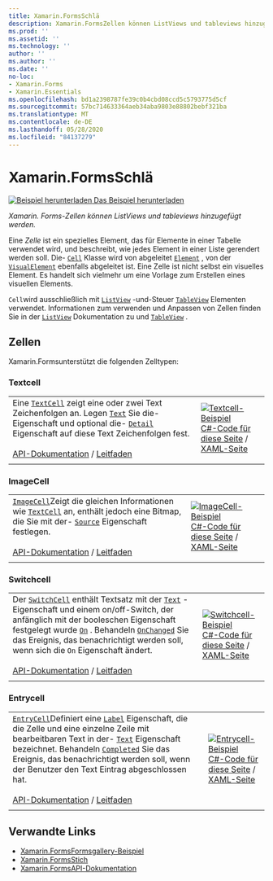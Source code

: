 ```yaml
---
title: Xamarin.FormsSchlä
description: Xamarin.FormsZellen können ListViews und tableviews hinzugefügt werden. In diesem Artikel werden die in enthaltenen Zellen aufgeführt Xamarin.Forms .
ms.prod: ''
ms.assetid: ''
ms.technology: ''
author: ''
ms.author: ''
ms.date: ''
no-loc:
- Xamarin.Forms
- Xamarin.Essentials
ms.openlocfilehash: bd1a2398787fe39c0b4cbd08ccd5c5793775d5cf
ms.sourcegitcommit: 57bc714633364aeb34aba9803e88802bebf321ba
ms.translationtype: MT
ms.contentlocale: de-DE
ms.lasthandoff: 05/28/2020
ms.locfileid: "84137279"
---
```

# <a name="xamarinforms-cells"></a>Xamarin.FormsSchlä

[![Beispiel herunterladen](~/media/shared/download.png) Das Beispiel herunterladen](https://docs.microsoft.com/samples/xamarin/xamarin-forms-samples/formsgallery)

_Xamarin. Forms-Zellen können ListViews und tableviews hinzugefügt werden._

Eine *Zelle* ist ein spezielles Element, das für Elemente in einer Tabelle verwendet wird, und beschreibt, wie jedes Element in einer Liste gerendert werden soll. Die- [`Cell`](xref:Xamarin.Forms.Cell) Klasse wird von abgeleitet [`Element`](xref:Xamarin.Forms.Element) , von der [`VisualElement`](xref:Xamarin.Forms.Element) ebenfalls abgeleitet ist. Eine Zelle ist nicht selbst ein visuelles Element. Es handelt sich vielmehr um eine Vorlage zum Erstellen eines visuellen Elements.

`Cell`wird ausschließlich mit [`ListView`](views.md#listview) -und-Steuer [`TableView`](views.md#tableview) Elementen verwendet. Informationen zum verwenden und Anpassen von Zellen finden Sie in der [`ListView`](~/xamarin-forms/user-interface/listview/index.md) Dokumentation zu und [`TableView`](~/xamarin-forms/user-interface/tableview.md) .

## <a name="cells"></a>Zellen

Xamarin.Formsunterstützt die folgenden Zelltypen:

<a name="textCell" />

### <a name="textcell"></a>Textcell

|     |     |
| --- | --- |
| Eine [`TextCell`](xref:Xamarin.Forms.TextCell) zeigt eine oder zwei Text Zeichenfolgen an. Legen [`Text`](xref:Xamarin.Forms.TextCell.Text) Sie die-Eigenschaft und optional die- [`Detail`](xref:Xamarin.Forms.TextCell.Detail) Eigenschaft auf diese Text Zeichenfolgen fest.<br /><br />[API-Dokumentation](xref:Xamarin.Forms.TextCell)  /  [Leitfaden](~/xamarin-forms/user-interface/listview/customizing-cell-appearance.md#textcell) | [![Textcell-Beispiel](cells-images/TextCell.png "Textcell-Beispiel")](cells-images/TextCell-Large.png#lightbox "Textcell-Beispiel")<br />[C#-Code für diese Seite](https://github.com/xamarin/xamarin-forms-samples/blob/master/FormsGallery/FormsGallery/FormsGallery/CodeExamples/TextCellDemoPage.cs)  /  [XAML-Seite](https://github.com/xamarin/xamarin-forms-samples/blob/master/FormsGallery/FormsGallery/FormsGallery/XamlExamples/TextCellDemoPage.xaml) |
|     |     |

### <a name="imagecell"></a>ImageCell

|     |     |
| --- | --- |
| [`ImageCell`](xref:Xamarin.Forms.ImageCell)Zeigt die gleichen Informationen wie [`TextCell`](#textCell) an, enthält jedoch eine Bitmap, die Sie mit der- [`Source`](xref:Xamarin.Forms.Image.Source) Eigenschaft festlegen.<br /><br />[API-Dokumentation](xref:Xamarin.Forms.ImageCell)  /  [Leitfaden](~/xamarin-forms/user-interface/listview/customizing-cell-appearance.md#imagecell) | [![ImageCell-Beispiel](cells-images/ImageCell.png "ImageCell-Beispiel")](cells-images/ImageCell-Large.png#lightbox "ImageCell-Beispiel")<br />[C#-Code für diese Seite](https://github.com/xamarin/xamarin-forms-samples/blob/master/FormsGallery/FormsGallery/FormsGallery/CodeExamples/ImageCellDemoPage.cs)  /  [XAML-Seite](https://github.com/xamarin/xamarin-forms-samples/blob/master/FormsGallery/FormsGallery/FormsGallery/XamlExamples/ImageCellDemoPage.xaml) |
|     |     |

### <a name="switchcell"></a>Switchcell

|     |     |
| --- | --- |
| Der [`SwitchCell`](xref:Xamarin.Forms.SwitchCell) enthält Textsatz mit der [`Text`](xref:Xamarin.Forms.SwitchCell.Text) -Eigenschaft und einem on/off-Switch, der anfänglich mit der booleschen Eigenschaft festgelegt wurde [`On`](xref:Xamarin.Forms.SwitchCell.On) . Behandeln [`OnChanged`](xref:Xamarin.Forms.SwitchCell.OnChanged) Sie das Ereignis, das benachrichtigt werden soll, wenn sich die `On` Eigenschaft ändert.<br /><br />[API-Dokumentation](xref:Xamarin.Forms.SwitchCell)  /  [Leitfaden](~/xamarin-forms/user-interface/tableview.md#switchcell) | [![Switchcell-Beispiel](cells-images/SwitchCell.png "Switchcell-Beispiel")](cells-images/SwitchCell-Large.png#lightbox "Switchcell-Beispiel")<br />[C#-Code für diese Seite](https://github.com/xamarin/xamarin-forms-samples/blob/master/FormsGallery/FormsGallery/FormsGallery/CodeExamples/SwitchCellDemoPage.cs)  /  [XAML-Seite](https://github.com/xamarin/xamarin-forms-samples/blob/master/FormsGallery/FormsGallery/FormsGallery/XamlExamples/SwitchCellDemoPage.xaml) |
|     |     |

### <a name="entrycell"></a>Entrycell

|     |     |
| --- | --- |
| [`EntryCell`](xref:Xamarin.Forms.EntryCell)Definiert eine [`Label`](xref:Xamarin.Forms.EntryCell.Label) Eigenschaft, die die Zelle und eine einzelne Zeile mit bearbeitbaren Text in der- [`Text`](xref:Xamarin.Forms.EntryCell.Text) Eigenschaft bezeichnet. Behandeln [`Completed`](xref:Xamarin.Forms.EntryCell.Completed) Sie das Ereignis, das benachrichtigt werden soll, wenn der Benutzer den Text Eintrag abgeschlossen hat.<br /><br />[API-Dokumentation](xref:Xamarin.Forms.EntryCell)  /  [Leitfaden](~/xamarin-forms/user-interface/tableview.md#entrycell) | [![Entrycell-Beispiel](cells-images/EntryCell.png "Entrycell-Beispiel")](cells-images/EntryCell-Large.png#lightbox "Entrycell-Beispiel")<br />[C#-Code für diese Seite](https://github.com/xamarin/xamarin-forms-samples/blob/master/FormsGallery/FormsGallery/FormsGallery/CodeExamples/EntryCellDemoPage.cs)  /  [XAML-Seite](https://github.com/xamarin/xamarin-forms-samples/blob/master/FormsGallery/FormsGallery/FormsGallery/XamlExamples/EntryCellDemoPage.xaml) |
|     |     |

## <a name="related-links"></a>Verwandte Links

- [Xamarin.FormsFormsgallery-Beispiel](https://docs.microsoft.com/samples/xamarin/xamarin-forms-samples/formsgallery)
- [Xamarin.FormsStich](https://docs.microsoft.com/samples/browse/?products=xamarin&term=Xamarin.Forms)
- [Xamarin.FormsAPI-Dokumentation](https://docs.microsoft.com/dotnet/api/xamarin.forms?view=xamarin-forms)
